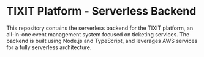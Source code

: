 # TIXIT Platform - Serverless Backend

This repository contains the serverless backend for the TIXIT platform, an all-in-one event management system focused on ticketing services. The backend is built using Node.js and TypeScript, and leverages AWS services for a fully serverless architecture.
